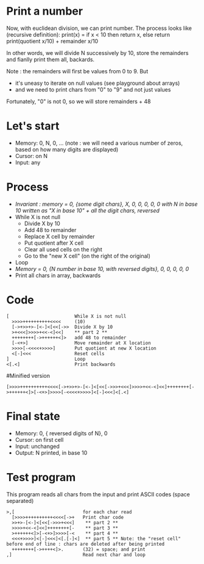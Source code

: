 # Print a number

Now, with euclidean division, we can print number. The process looks like (recursive definition): print(x) = if x < 10 then return x, else return print(quotient x/10) + remainder x/10

In other words, we will divide N successively by 10, store the remainders and fianlly print them all, backards.

Note : the remainders will first be values from 0 to 9. But
* it's uneasy to iterate on null values (see playground about arrays)
* and we need to print chars from "0" to "9" and not just values

Fortunately, "0" is not 0, so we will store remainders + 48

# Let's start

* Memory: 0, N, 0, ... (note : we will need a various number of zeros, based on how many digits are displayed)
* Cursor: on N
* Input: any

# Process

* _Invariant : memory = 0, {some digit chars}, X, 0, 0, 0, 0, 0 with N in base 10 written as "X in base 10" + all the digit chars, reversed_
* While X is not null
  * Divide X by 10
  * Add 48 to remainder
  * Replace X cell by remainder
  * Put quotient after X cell
  * Clear all used cells on the right
  * Go to the "new X cell" (on the right of the original)
* Loop
* _Memory = 0, {N number in base 10, with reversed digits}, 0, 0, 0, 0, 0_
* Print all chars in array, backwards

# Code
```
[                        While X is not null
  >>>>++++++++++<<<<     (10)
  [->+>>+>-[<-]<[<<[->>  Divide X by 10
  >+<<<]>>>>+<<-<]<<]    ** part 2 **
  ++++++++[->++++++<]>   add 48 to remainder
  [-<+>]                 Move remainder at X location
  >>>>[-<<<<+>>>>]       Put quotient at new X location
  <[-]<<<                Reset cells
]                        Loop
<[.<]                    Print backwards
```

#Minified version
```
[>>>>++++++++++<<<<[->+>>+>-[<-]<[<<[->>>+<<<]>>>>+<<-<]<<]++++++++[->++++++<]>[-<+>]>>>>[-<<<<+>>>>]<[-]<<<]<[.<]
```

# Final state

* Memory: 0, { reversed digits of N}, 0
* Cursor: on first cell
* Input: unchanged
* Output: N printed, in base 10

# Test program

This program reads all chars from the input and print ASCII codes (space separated)

```
>,[                         for each char read
  [>>>>++++++++++<<<<[->+   Print char code
  >>+>-[<-]<[<<[->>>+<<<]    ** part 2 **
  >>>>+<<-<]<<]++++++++[-    ** part 3 ** 
  >++++++<]>[-<+>]>>>>[-<    ** part 4 ** 
  <<<+>>>>]<[-]<<<]<[.[-]<]  ** part 5 ** Note: the "reset cell" before end of line : chars are deleted after being printed
  ++++++++[->++++<]>.       (32) = space; and print
,]                          Read next char and loop
```
